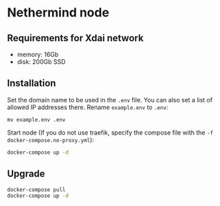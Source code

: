 # Nethermind node

## Requirements for Xdai network
* memory: 16Gb
* disk: 200Gb SSD

## Installation
Set the domain name to be used in the `.env` file. You can also set a list of allowed IP addresses there. Rename `example.env` to `.env`:
```
mv example.env .env
```

Start node (If you do not use traefik, specify the compose file with the `-f docker-compose.no-proxy.yml`):
```bash
docker-compose up -d
```

## Upgrade
```bash
docker-compose pull
docker-compose up -d
```